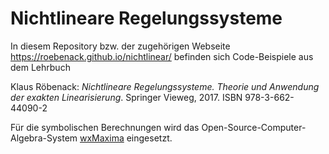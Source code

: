 # Nichtlineare Regelungssysteme

In diesem Repository bzw. der zugehörigen Webseite <https://roebenack.github.io/nichtlinear/> befinden sich Code-Beispiele aus dem Lehrbuch

Klaus Röbenack: *Nichtlineare Regelungssysteme. Theorie und Anwendung der exakten Linearisierung*. Springer Vieweg, 2017. 
ISBN 978-3-662-44090-2

Für die symbolischen Berechnungen wird das Open-Source-Computer-Algebra-System [wxMaxima](http://wxmaxima-developers.github.io/wxmaxima/index.html) eingesetzt.
